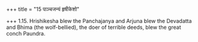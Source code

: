 +++
title = "15 पाञ्चजन्यं हृषीकेशो"

+++
1.15. Hrishikesha blew the Panchajanya and Arjuna blew the Devadatta and
Bhima (the wolf-bellied), the doer of terrible deeds, blew the great
conch Paundra.
